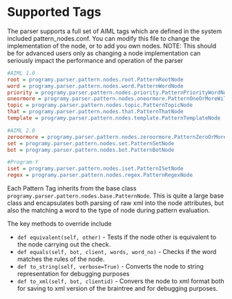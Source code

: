 # Supported Tags
The parser supports a full set of AIML tags which are defined in the system included pattern_nodes.conf. You can modify this file to change the implementation of the node, or to add you own nodes. NOTE: This should be for advanced users only as changing a node implementation can seriously impact the performance and operation of the parser

```ini
#AIML 1.0
root = programy.parser.pattern.nodes.root.PatternRootNode
word = programy.parser.pattern.nodes.word.PatternWordNode
priority = programy.parser.pattern.nodes.priority.PatternPriorityWordNode
oneormore = programy.parser.pattern.nodes.oneormore.PatternOneOrMoreWildCardNode
topic = programy.parser.pattern.nodes.topic.PatternTopicNode
that = programy.parser.pattern.nodes.that.PatternThatNode
template = programy.parser.pattern.nodes.template.PatternTemplateNode

#AIML 2.0
zeroormore = programy.parser.pattern.nodes.zeroormore.PatternZeroOrMoreWildCardNode
set = programy.parser.pattern.nodes.set.PatternSetNode
bot = programy.parser.pattern.nodes.bot.PatternBotNode

#Program-Y
iset = programy.parser.pattern.nodes.iset.PatternISetNode
regex = programy.parser.pattern.nodes.regex.PatternRegexNode 
```

Each Pattern Tag inherits from the base class `programy.parser.pattern.nodes.base.PatternNode`. This is quite a large base class and encapsulates both parsing of raw xml into the node attributes, but also the matching a word to the type of node during pattern evaluation.

The key methods to override include

* `def equivalent(self, other)` - Tests if the node other is equivalent to the node carrying out the check.
* `def equals(self, bot, client, words, word_no)` - Checks if the word matches the rules of the node.
* `def to_string(self, verbose=True)` - Converts the node to string representation for debugging purposes
* `def to_xml(self, bot, clientid)` - Convers the node to xml format both for saving to xml version of the braintree and for debugging purposes.




